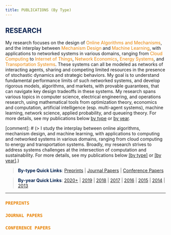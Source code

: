 ```yaml
---
title: PUBLICATIONS (By Type)
--- 
```


>
## <span style="color:#00204E"> RESEARCH </span>

> 
My research focuses on the design of <span style="color:#E78100">Online Algorithms and Mechanisms</span>, and the interplay between <span style="color:#E78100">Mechanism Design</span> and <span style="color:#E78100">Machine Learning</span>, with applications to networked systems in various domains, ranging from <span style="color:#E78100">Cloud Computing</span> to <span style="color:#E78100">Internet of Things</span>, <span style="color:#E78100">Network Economics</span>,  <span style="color:#E78100">Energy Systems</span>, and <span style="color:#E78100">Transportation Systems</span>. These systems can all be modeled as networks of interacting agents, sharing and competing limited resources in the presence of stochastic dynamics and strategic behaviors. My goal is to understand fundamental performance limits of such networked systems, and develop rigorous models, algorithms, and markets, with provable guarantees, that can navigate key design tradeoffs in these systems. My research spans various topics in computer science, electrical engineering, and operations research, using mathematical tools from optimization theory, economics and computation, artificial intelligence (esp. multi-agent systems), machine learning, network science, applied probability, and queueing theory. For more details, see my publications below [by type](/publications_type) or [by year](/publications_year).

[comment]: # (> I study the interplay between online algorithms, mechanism design, and machine learning, with applications to computing and networked systems in various domains, ranging from cloud computing to energy and transportation systems. Broadly, my research strives to  address systems challenges at the intersection of computation and sustainability. For more details, see my publications below [[by type]](/publications_type) or [[by year]](/publications_year).)


> <span style="color:#00204E">**By-type Quick Links**</span>: [Preprints](/publications_type/#preprints) | [Journal Papers](/publications_type/#journal) | [Conference Papers](/publications_type/#conference)

> <span style="color:#00204E">**By-year Quick Links**</span>: [2020+](/publications_year/#2020) | [2019](/publications_year/#2019) | [2018](/publications_year/#2018) | [2017](/publications_year/#2017) | [2016](/publications_year/#2016) | [2015](/publications_year/#2015) | [2014](/publications_year/#2014) | [2013](/publications_year/#2013)


---

### <a id="preprints"></a> <span style="color:#E78100">`PREPRINTS`</span>

<ul class=circle>
        <script>
            var i;
            for (i = 0; i < papers_full.length; i++) {
                if (papers_full[i].journal == "Preprint") {
                    document.write("<li class=paper>");
                    printPaper(papers_full[i], "g");
                    document.write("</li>");
                }
            }
        </script>
</ul>


### <a id="journal"></a> <span style="color:#E78100">`JOURNAL PAPERS`</span>

<ol reversed>
        <script>
            var i;
            for (i = 0; i < papers_full.length; i++) {
                if (typeof papers_full[i].journal == "string") 
                    if (papers_full[i].journal != "Preprint") {
                        document.write("<li class=paper>");
                        printPaper(papers_full[i], "g");
                        document.write("</li>");
                    }
            }
        </script>
</ol>



### <a id="conference"></a> <span style="color:#E78100">`CONFERENCE PAPERS`</span>
 
<ol reversed>
        <script>
            var i;
            for (i = 0; i < papers_full.length; i++) {
                if (typeof papers_full[i].conference == "string") 
                    if (papers_full[i].conference != "") {
                        document.write("<li class=paper>");
                        printPaper(papers_full[i], "g");
                        document.write("</li>");
                    }
            }
        </script>
</ol>
